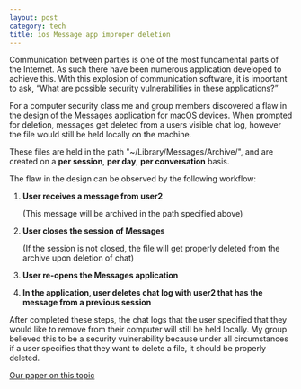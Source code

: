 ```yaml
---
layout: post
category: tech
title: ios Message app improper deletion
---
```


Communication between parties is one of the most fundamental parts of the Internet. As such there have been numerous application developed to achieve this. With this explosion of communication software, it is important to ask, “What are possible security vulnerabilities in these applications?”

For a computer security class me and group members discovered a flaw in the design of the Messages application for macOS devices. When prompted for deletion, messages get deleted from a users visible chat log, however the file would still be held locally on the machine.

These files are held in the path "~/Library/Messages/Archive/<date>", and are created on a **per session**, **per day**, **per conversation** basis.
  
The flaw in the design can be observed by the following workflow:
1. __User receives a message from user2__ 

    (This message will be archived in the path specified above)
  
2. **User closes the session of Messages**

    (If the session is not closed, the file will get properly deleted from the archive upon deletion of chat)
3. **User re-opens the Messages application**
4. **In the application, user deletes chat log with user2 that has the message from a previous session**

After completed these steps, the chat logs that the user specified that they would like to remove from their computer will still be held locally. My group believed this to be a security vulnerability because under all circumstances if a user specifies that they want to delete a file, it should be properly deleted.



[Our paper on this topic](https://docs.google.com/document/d/19rjm4gdiN9G9KKw2alxmD76Si2UuGU8ydO_Z0VI_MHM/edit)
